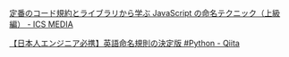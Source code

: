 [定番のコード規約とライブラリから学ぶ JavaScript の命名テクニック（上級編） - ICS MEDIA](https://ics.media/entry/220929/)

[【日本人エンジニア必携】英語命名規則の決定版 #Python - Qiita](https://qiita.com/hironori_narita/items/4b06db0953053d41c4a0)
